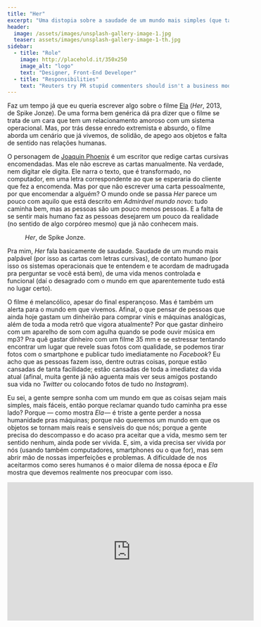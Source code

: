 ```yaml
---
title: "Her"
excerpt: "Uma distopia sobre a saudade de um mundo mais simples (que talvez nunca temnha existido)"
header:
  image: /assets/images/unsplash-gallery-image-1.jpg
  teaser: assets/images/unsplash-gallery-image-1-th.jpg
sidebar:
  - title: "Role"
    image: http://placehold.it/350x250
    image_alt: "logo"
    text: "Designer, Front-End Developer"
  - title: "Responsibilities"
    text: "Reuters try PR stupid commenters should isn't a business model"
---
```


Faz um tempo já que eu queria escrever algo sobre o filme [Ela](https://www.imdb.com/title/tt1798709/) (<i>Her</i>, 2013, de Spike Jonze). De uma forma bem genérica dá pra dizer que o filme se trata de um cara que tem um relacionamento amoroso com um sistema operacional. Mas, por trás desse enredo extremista e absurdo, o filme aborda um cenário que já vivemos, de solidão, de apego aos objetos e falta de sentido nas relações humanas.

O personagem de [Joaquin Phoenix](https://pt.wikipedia.org/wiki/Joaquin_Phoenix) é um escritor que redige cartas cursivas encomendadas. Mas ele não escreve as cartas manualmente. Na verdade, nem digitar ele digita. Ele narra o texto, que é transformado, no computador, em uma letra correspondente ao que se esperaria do cliente que fez a encomenda. Mas por que não escrever uma carta pessoalmente, por que encomendar a alguém? O mundo onde se passa <i>Her</i> parece um pouco com aquilo que está descrito em <i>Admirável mundo novo</i>: tudo caminha bem, mas as pessoas são um pouco menos pessoas. E a falta de se sentir mais humano faz as pessoas desejarem um pouco da realidade (no sentido de algo corpóreo mesmo) que já não conhecem mais.

<figure style="" class="align-center">
  <img src="{{ site.url }}{{ site.baseurl }}/assets/images/her.jpeg" alt="">
  <figcaption><i>Her</i>, de Spike Jonze.</figcaption>
</figure>

Pra mim, <i>Her</i> fala basicamente de saudade. Saudade de um mundo mais palpável (por isso as cartas com letras cursivas), de contato humano (por isso os sistemas operacionais que te entendem e te acordam de madrugada pra perguntar se você está bem), de uma vida menos controlada e funcional (daí o desagrado com o mundo em que aparentemente tudo está no lugar certo).

O filme é melancólico, apesar do final esperançoso. Mas é também um alerta para o mundo em que vivemos. Afinal, o que pensar de pessoas que ainda hoje gastam um dinheirão para comprar vinis e máquinas analógicas, além de toda a moda retrô que vigora atualmente? Por que gastar dinheiro com um aparelho de som com agulha quando se pode ouvir música em mp3? Pra quê gastar dinheiro com um filme 35 mm e se estressar tentando encontrar um lugar que revele suas fotos com qualidade, se podemos tirar fotos com o smartphone e publicar tudo imediatamente no <i>Facebook</i>? Eu acho que as pessoas fazem isso, dentre outras coisas, porque estão cansadas de tanta facilidade; estão cansadas de toda a imediatez da vida atual (afinal, muita gente já não aguenta mais ver seus amigos postando sua vida no <i>Twitter</i> ou colocando fotos de tudo no <i>Instagram</i>).

Eu sei, a gente sempre sonha com um mundo em que as coisas sejam mais simples, mais fáceis, então porque reclamar quando tudo caminha pra esse lado? Porque — como mostra <i>Ela</i> — é triste a gente perder a nossa humanidade pras máquinas; porque não queremos um mundo em que os objetos se tornam mais reais e sensíveis do que nós; porque a gente precisa do descompasso e do acaso pra aceitar que a vida, mesmo sem ter sentido nenhum, ainda pode ser vivida. E, sim, a vida precisa ser vivida por nós (usando também computadores, smartphones ou o que for), mas sem abrir mão de nossas imperfeições e problemas. A dificuldade de nos aceitarmos como seres humanos é o maior dilema de nossa época e <i>Ela</i> mostra que devemos realmente nos preocupar com isso.

<iframe width="560" height="315" src="https://www.youtube.com/embed/XsQqMwacZQw" frameborder="0" allow="accelerometer; autoplay; encrypted-media; gyroscope; picture-in-picture" allowfullscreen></iframe>
